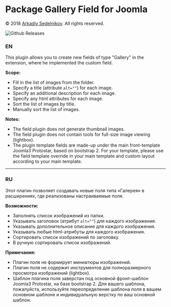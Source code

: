 # Package Gallery Field for Joomla

© 2018 [Arkadiy Sedelnikov](https://github.com/Arkadiy-Sedelnikov). All rights reserved.

![Github Releases](https://img.shields.io/github/downloads/AlekVolsk/pkg_gallery_field/latest/total.svg)

### EN

This plugin allows you to create new fields of type "Gallery" in the extension, where he implemented the custom field.

**Scope:**

- Fill in the list of images from the folder.
- Specify a title (attribute `alt=""`) for each image.
- Specify an additional description for each image.
- Specify any html attributes for each image.
- Sort the list of images by title.
- Manually sort the list of images.

**Notes:**

- The field plugin does not generate thumbnail images.
- The field plugin does not contain tools for full-size image viewing (lightbox).
- The plugin template fields are made-up under the main front-template Joomla3 Protostar, based on bootstrap 2. For your template, please use the field template override in your main template and custom layout according to your main template.

---

### RU

Этот плагин позволяет создавать новые поля типа «Галерея» в расширениях, где реализованы настраиваемые поля.

**Возможности:**

- Заполнять список изображений из папки.
- Указывать заголовок (атрибут `alt=""`) для каждого изображения.
- Указывать дополнительное описание для каждого изображения.
- Указывать любые html-атрибуты для каждого изображения.
- Сортировать список изображений по заголовку.
- В ручную сортировать список изображений.

**Примечания:**

- Плагин поля не формирует миниатюры изображений.
- Плагин поля не содержит инструментов для полноразмерного просмотра изображений (lightbox).
- Шаблон плагина поля заверстан под основной фронт-шаблон Joomla3 Protostar, на базе bootstrap 2. Для вашего шаблона, пожалуйста, используйте переопределение шаблона поля в вашем основном шаблоне и индивидуальную верстку по ваш основной шаблон.
